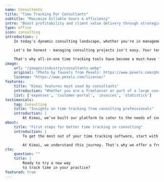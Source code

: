 ```yaml
---
name: Consultants
title: "Time Tracking For Consultants"
subtitle: "Maximize billable hours & efficiency"
intro: "Boost profitability and client value delivery through strategic time tracking for consultancy excellence"
type: office
icon: consulting
introduction: |
    In today's dynamic consulting landscape, whether you're in management consulting, financial advisory, IT services, data science, legal counsel, psychological services, or HR consulting - one truth remains constant: time is your most valuable asset. Accurate time tracking isn't just about logging hours. It's about maximizing profitability and delivering value to your clients.

    Let's be honest - managing consulting projects isn't easy. Your team members might be working from New York, London, and Singapore all at once. That's a lot to keep track of! Plus, you need to know exactly who worked on what to bill your clients correctly. Without proper time tracking, things can get messy fast. You need to control your project costs, stay compliant with regulations, and make sure your team's time is used wisely.

    That's why all-in-one time tracking tools have become a must-have for consultants. They turn all this potential chaos into clear, organized data that helps your business thrive. Let's explore how a comprehensive solution like Kimai can transform your consulting business.
image:
    url: "/images/industry/consultants.webp"
    original: "Photo by fauxels from Pexels: https://www.pexels.com/photo/high-angle-shot-of-group-of-professionals-3183172/"
    license: "https://www.pexels.com/license/"
features:
    title: "Kimai features most used by consultants"
    introduction: "Whether you are a freelancer or part of a large consulting department, Kimai offers tools to help you scale as your business grows."
    list: ['expenses', 'customer-portal', 'invoices', 'statistics']
testimonials:
    tag: Consulting
    title: "Insights on time tracking from consulting professionals"
    introduction: |
        At Kimai, we’ve built our platform to cater to the needs of individual consultants and large teams alike. As an all-in-one solution, Kimai is trusted by companies of all sizes across various sectors. Here’s what our users in the consulting field have to say.
about:
    title: "First steps for better time tracking in consulting"
    introduction: |
        To get the most out of your time tracking software, start with exploring all the features through a demo or free trial. As a consultant, you will probably want to carefully consider the pricing options and think ahead about what features you might need as your business expands.

        At Kimai, we understand this journey. That's why we offer a free trial that lets you test-drive our solution before deciding which additional features or plugins would work best for you. Our all-in-one app grows with your business - you can easily add extensions whenever needed. Try it for free today and have a nice organized day!
cta:
    question: ""
    title: |
        Ready to try a new way 
        to track time in your practice?
featured: true
---
```

